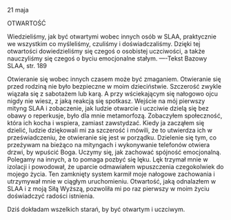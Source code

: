 21 maja

OTWARTOŚĆ

Wiedzieliśmy, jak być otwartymi wobec innych osób w SLAA, praktycznie we wszystkim co myśleliśmy, czuliśmy i doświadczaliśmy. Dzięki tej otwartości dowiedzieliśmy się czegoś o osobistej uczciwości, a także nauczyliśmy się czegoś o byciu emocjonalne stałym. —-Tekst Bazowy SLAA, str. 189 

Otwieranie się wobec innych czasem może być zmaganiem. Otwieranie się przed rodziną nie było bezpieczne w moim dzieciństwie. Szczerość zwykle wiązała się z sabotażem lub karą. A przy wściekającym się nałogowo ojcu nigdy nie wiesz, z jaką reakcją się spotkasz. Wejście na mój pierwszy mityng SLAA i zobaczenie, jak ludzie otwarcie i uczciwie dzielą się bez obawy o reperkusje, było dla mnie metamorfozą. Zobaczyłem społeczność, która ich kocha i wspiera, zamiast zawstydzać. Kiedy ja zacząłem się dzielić, ludzie dziękowali mi za szczerość i mówili, że to utwierdza ich w przeświadczeniu, że otwieranie się jest w porządku. Dzielenie się tym, co przeżywam na bieżąco na mityngach i wykonywanie telefonów otwiera drzwi, by wpuścić Boga. Uczymy się, jak zachować spójność emocjonalną. Polegamy na innych, a to pomaga pozbyć się lęku. Lęk trzymał mnie w izolacji i powodował, że uparcie odmawiałem wpuszczenia czegokolwiek do mojego życia. Ten zamknięty system karmił moje nałogowe zachowania i utrzymywał mnie w ciągłym uruchomieniu. Otwartość, jaką odnalazłem w SLAA i z moją Siłą Wyższą, pozwoliła mi po raz pierwszy w moim życiu doświadczyć radości istnienia.
 
Dziś dokładam wszelkich starań, by być otwartym i uczciwym. 
